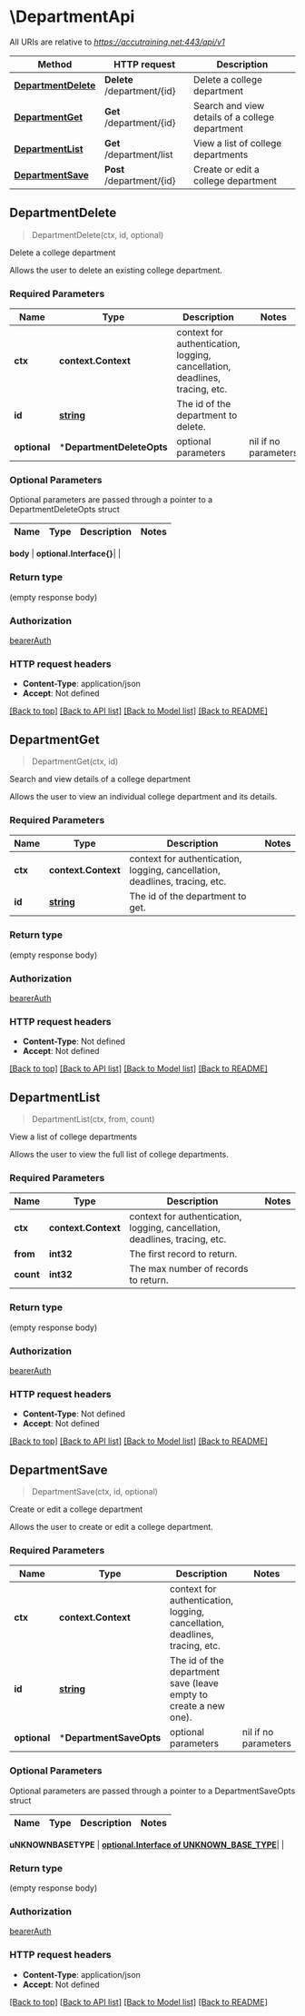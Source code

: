 # \DepartmentApi

All URIs are relative to *https://accutraining.net:443/api/v1*

Method | HTTP request | Description
------------- | ------------- | -------------
[**DepartmentDelete**](DepartmentApi.md#DepartmentDelete) | **Delete** /department/{id} | Delete a college department
[**DepartmentGet**](DepartmentApi.md#DepartmentGet) | **Get** /department/{id} | Search and view details of a college department
[**DepartmentList**](DepartmentApi.md#DepartmentList) | **Get** /department/list | View a list of college departments
[**DepartmentSave**](DepartmentApi.md#DepartmentSave) | **Post** /department/{id} | Create or edit a college department



## DepartmentDelete

> DepartmentDelete(ctx, id, optional)

Delete a college department

Allows the user to delete an existing college department.

### Required Parameters


Name | Type | Description  | Notes
------------- | ------------- | ------------- | -------------
**ctx** | **context.Context** | context for authentication, logging, cancellation, deadlines, tracing, etc.
**id** | [**string**](.md)| The id of the department to delete. | 
 **optional** | ***DepartmentDeleteOpts** | optional parameters | nil if no parameters

### Optional Parameters

Optional parameters are passed through a pointer to a DepartmentDeleteOpts struct


Name | Type | Description  | Notes
------------- | ------------- | ------------- | -------------

 **body** | **optional.Interface{}**|  | 

### Return type

 (empty response body)

### Authorization

[bearerAuth](../README.md#bearerAuth)

### HTTP request headers

- **Content-Type**: application/json
- **Accept**: Not defined

[[Back to top]](#) [[Back to API list]](../README.md#documentation-for-api-endpoints)
[[Back to Model list]](../README.md#documentation-for-models)
[[Back to README]](../README.md)


## DepartmentGet

> DepartmentGet(ctx, id)

Search and view details of a college department

Allows the user to view an individual college department and its details.

### Required Parameters


Name | Type | Description  | Notes
------------- | ------------- | ------------- | -------------
**ctx** | **context.Context** | context for authentication, logging, cancellation, deadlines, tracing, etc.
**id** | [**string**](.md)| The id of the department to get. | 

### Return type

 (empty response body)

### Authorization

[bearerAuth](../README.md#bearerAuth)

### HTTP request headers

- **Content-Type**: Not defined
- **Accept**: Not defined

[[Back to top]](#) [[Back to API list]](../README.md#documentation-for-api-endpoints)
[[Back to Model list]](../README.md#documentation-for-models)
[[Back to README]](../README.md)


## DepartmentList

> DepartmentList(ctx, from, count)

View a list of college departments

Allows the user to view the full list of college departments.

### Required Parameters


Name | Type | Description  | Notes
------------- | ------------- | ------------- | -------------
**ctx** | **context.Context** | context for authentication, logging, cancellation, deadlines, tracing, etc.
**from** | **int32**| The first record to return. | 
**count** | **int32**| The max number of records to return. | 

### Return type

 (empty response body)

### Authorization

[bearerAuth](../README.md#bearerAuth)

### HTTP request headers

- **Content-Type**: Not defined
- **Accept**: Not defined

[[Back to top]](#) [[Back to API list]](../README.md#documentation-for-api-endpoints)
[[Back to Model list]](../README.md#documentation-for-models)
[[Back to README]](../README.md)


## DepartmentSave

> DepartmentSave(ctx, id, optional)

Create or edit a college department

Allows the user to create or edit a college department.

### Required Parameters


Name | Type | Description  | Notes
------------- | ------------- | ------------- | -------------
**ctx** | **context.Context** | context for authentication, logging, cancellation, deadlines, tracing, etc.
**id** | [**string**](.md)| The id of the department save (leave empty to create a new one). | 
 **optional** | ***DepartmentSaveOpts** | optional parameters | nil if no parameters

### Optional Parameters

Optional parameters are passed through a pointer to a DepartmentSaveOpts struct


Name | Type | Description  | Notes
------------- | ------------- | ------------- | -------------

 **uNKNOWNBASETYPE** | [**optional.Interface of UNKNOWN_BASE_TYPE**](UNKNOWN_BASE_TYPE.md)|  | 

### Return type

 (empty response body)

### Authorization

[bearerAuth](../README.md#bearerAuth)

### HTTP request headers

- **Content-Type**: application/json
- **Accept**: Not defined

[[Back to top]](#) [[Back to API list]](../README.md#documentation-for-api-endpoints)
[[Back to Model list]](../README.md#documentation-for-models)
[[Back to README]](../README.md)

